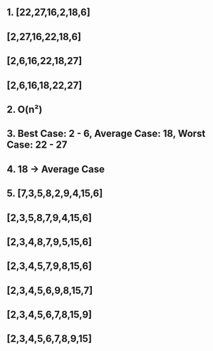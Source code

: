 ##  1. [22,27,16,2,18,6] 
## [2,27,16,22,18,6]
## [2,6,16,22,18,27]
## [2,6,16,18,22,27]
##   
##  2. O(n²)
##
##  3. Best Case: 2 - 6, Average Case: 18, Worst Case: 22 - 27
##    
##  4. 18 -> Average Case 
##
##  5. [7,3,5,8,2,9,4,15,6]
##     [2,3,5,8,7,9,4,15,6]
##     [2,3,4,8,7,9,5,15,6]
##     [2,3,4,5,7,9,8,15,6]
##     [2,3,4,5,6,9,8,15,7]
##     [2,3,4,5,6,7,8,15,9]
##     [2,3,4,5,6,7,8,9,15]
